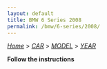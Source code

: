 ```yaml
---
layout: default
title: BMW 6 Series 2008
permalink: /bmw/6-series/2008/
---
```

[*Home*](/) > [*CAR*](/car/) > [*MODEL*](/car/model/) > [*YEAR*](/car/model/year/)

**Follow the instructions**